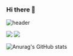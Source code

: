 ### Hi there 👋
![header](https://capsule-render.vercel.app/api?type=wave&color=BFD4E4&height=200&section=header&fontSize=90)
<!-- text=capsule%20render -->
<a href="https://dohwiii.tistory.com/"><img src="https://img.shields.io/badge/Tistory-FF9E0F?style=for-the-badge&logo=Tistory&logoColor=white&link=https://dohwiii.tistory.com/"/></a>
<a href="https://dohwiii.notion.site/17b43fe9a5dc4c2b909725bd05f4c272/"><img src="https://img.shields.io/badge/Notion-000000?style=for-the-badge&logo=Notion&logoColor=white&link=https://dohwiii.notion.site/17b43fe9a5dc4c2b909725bd05f4c272/"/></a>

![Anurag's GitHub stats](https://github-readme-stats.vercel.app/api?username=dohwiii&show_icons=true&theme=buefy)
